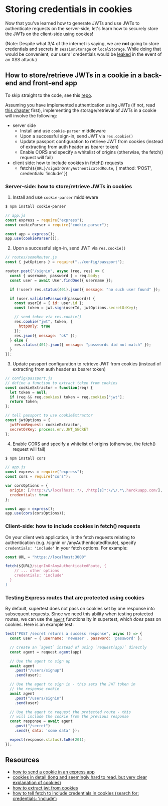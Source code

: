 # Storing credentials in cookies

Now that you've learned how to generate JWTs and use JWTs to authenticate requests on the server-side, let's learn how to securely store the JWTs on the client-side using cookies!

\(Note: Despite what 3/4 of the internet is saying, we are **not** going to store credentials and secrets in `sessionStorage` or `localStorage`. While doing that would be convenient, our users' credentials would be [leaked](https://stormpath.com/blog/where-to-store-your-jwts-cookies-vs-html5-web-storage) in the event of an XSS attack.\)

## How to store/retrieve JWTs in a cookie in a back-end and front-end app

To skip straight to the code, see this [repo](https://github.com/thoughtworks-jumpstart/express-auth-demo).

Assuming you have implemented authentication using JWTs \(if not, read [this chapter](https://thoughtworks-jumpstart.gitbook.io/jumpstart/back-end-web-development/token-based-authentication) first\), implementing the storage/retrieval of JWTs in a cookie will involve the following:

* server side
  * Install and use `cookie-parser` middleware
  * Upon a successful sign-in, send JWT via `res.cookie()`
  * Update passport configuration to retrieve JWT from cookies \(instead of extracting from auth header as bearer token\)
  * Enable CORS and specify a whitelist of origins \(otherwise, the fetch\(\)  request will fail\)
* client side: how to include cookies in fetch\(\) requests
  * fetch\(`${URL}/signInOrAnyAuthenticatedRoute`, { method: ‘POST’, credentials: ‘include’ }\)

### Server-side: how to store/retrieve JWTs in cookies

1. Install and use `cookie-parser` middleware

```bash
$ npm install cookie-parser
```

```javascript
// app.js
const express = require("express");
const cookieParser = require("cookie-parser");

const app = express();
app.use(cookieParser());
```

2. Upon a successful sign-in, send JWT via `res.cookie()`

```javascript
// routes/someRouter.js
const { jwtOptions } = require("../config/passport");

router.post("/signin", async (req, res) => {
  const { username, password } = req.body;
  const user = await User.findOne({ username });

  if (!user) res.status(401).json({ message: "no such user found" });

  if (user.validatePassword(password)) {
    const userId = { id: user.id };
    const token = jwt.sign(userId, jwtOptions.secretOrKey);

    // send token via res.cookie()
    res.cookie("jwt", token, {
      httpOnly: true
    });
    res.json({ message: "ok" });
  } else {
    res.status(401).json({ message: "passwords did not match" });
  }
});
```

3. Update passport configuration to retrieve JWT from cookies \(instead of extracting from auth header as bearer token\)

```javascript
// config/passport.js
// define a function to extract token from cookies
const cookieExtractor = function(req) {
  let token = null;
  if (req && req.cookies) token = req.cookies["jwt"];
  return token;
};

// tell passport to use cookieExtractor
const jwtOptions = {
  jwtFromRequest: cookieExtractor,
  secretOrKey: process.env.JWT_SECRET
};
```

4. Enable CORS and specify a whitelist of origins \(otherwise, the fetch\(\)  request will fail\)

```bash
$ npm install cors
```

```javascript
// app.js
const express = require("express");
const cors = require("cors");

var corsOptions = {
  origin: [/http:\/\/localhost:.*/, /http[s]*:\/\/.*\.herokuapp.com/],
  credentials: true
};

const app = express();
app.use(cors(corsOptions));
```

### Client-side: how to include cookies in fetch\(\) requests

On your client web application, in the fetch requests relating to authentication \(e.g. /signin or /anyAuthenticatedRoute\), specify `credentials: 'include'` in your fetch options. For example:

```javascript
const URL = "https://localhost:3000"

fetch(${URL}/signInOrAnyAuthenticatedRoute, { 
    // ... other options
    credentials: 'include' 
  }
)
```

### Testing Express routes that are protected using cookies

By default, supertest does not pass on cookies set by one response into subsequent requests. Since we need this ability when testing protected routes, we can use the [`agent`](http://visionmedia.github.io/superagent/#agents-for-global-state) functionality in supertest, which _does_ pass on cookies. Here is an example test:

```javascript
test("POST /secret returns a success response", async () => {
  const user = { username: 'newuser', password: 'password' };

  // Create an `agent` instead of using `request(app)` directly
  const agent = request.agent(app)

  // Use the agent to sign up
  await agent
    .post("/users/signup")
    .send(user);

  // Use the agent to sign in - this sets the JWT token in 
  // the response cookie
  await agent
    .post("/users/signin")
    .send(user)

  // Use the agent to request the protected route - this 
  // will include the cookie from the previous response
  const response = await agent
    .post("/secret")
    .send({ data: 'some data' });

  expect(response.status).toBe(201);
});
```

## Resources

* [how to send a cookie in an express app](https://expressjs.com/en/4x/api.html#res.cookie)
* [cookies in detail \(long and seemingly hard to read, but very clear explanation of cookies\)](https://tools.ietf.org/html/rfc6265#section-3)
* [how to extract jwt from cookies](https://github.com/themikenicholson/passport-jwt)
* [how to tell fetch to include credentials in cookies \(search for: credentials: ‘include’\)](https://developer.mozilla.org/en-US/docs/Web/API/Fetch_API/Using_Fetch%20)

